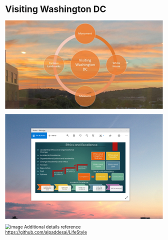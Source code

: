 # Visiting Washington DC

![image](VisitingWashingtonDC.jpg)

![image](EthicsandExcellence.png)

![image]()
Additional details reference https://github.com/alpaddesai/LifeStyle
